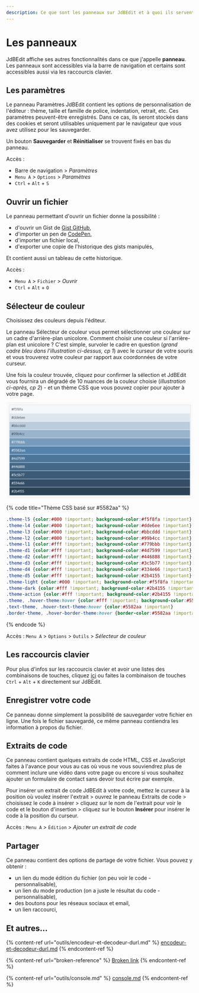 ```yaml
---
description: Ce que sont les panneaux sur JdBEdit et à quoi ils servent.
---
```


# Les panneaux

JdBEdit affiche ses autres fonctionnalités dans ce que j'appelle **panneau**. Les panneaux sont accessibles via la barre de navigation et certains sont accessibles aussi via les raccourcis clavier.

## Les paramètres

Le panneau Paramètres JdBEdit contient les options de personnalisation de l'éditeur : thème, taille et famille de police, indentation, retrait, etc. Ces paramètres peuvent-être enregistrés. Dans ce cas, ils seront stockés dans des cookies et seront utilisables uniquement par le navigateur que vous avez utilisez pour les sauvegarder.

Un bouton **Sauvegarder** et **Réinitialiser** se trouvent fixés en bas du panneau.

Accès :&#x20;

* Barre de navigation > _Paramètres_
* `Menu A` > `Options` > _Paramètres_
* `Ctrl` + `Alt` + `S`

## Ouvrir un fichier

Le panneau permettant d'ouvrir un fichier donne la possibilité :

* d'ouvrir un Gist de [Gist GitHub](https://gist.github.com),
* d'importer un pen de [CodePen](https://codepen.io),
* d'importer un fichier local,
* d'exporter une copie de l'historique des gists manipulés,

Et contient aussi un tableau de cette historique.

Accès :&#x20;

* `Menu A` > `Fichier` > _Ouvrir_
* `Ctrl` + `Alt` + `O`

## Sélecteur de couleur

Choisissez des couleurs depuis l'éditeur.

Le panneau Sélecteur de couleur vous permet sélectionner une couleur sur un cadre d'arrière-plan unicolore.  Comment choisir une couleur si l'arrière-plan est unicolore ? C'est simple, survoler le cadre en question (_grand cadre bleu dans l'illustration ci-dessus, cp 1_) avec le curseur de votre souris et vous trouverez votre couleur par rapport aux coordonnées de votre curseur.

Une fois la couleur trouvée, cliquez pour confirmer la sélection et JdBEdit vous fournira un dégradé de 10 nuances de la couleur choisie (_illustration ci-après, cp 2_) - et un thème CSS que vous pouvez copier pour ajouter à votre page.

![(cp 2) - Dégradé de #5582aa](.gitbook/assets/gradient-cp.png)

{% code title="Thème CSS basé sur #5582aa" %}
```css
.theme-l5 {color:#000 !important; background-color:#f5f8fa !important}
.theme-l4 {color:#000 !important; background-color:#dde6ee !important}
.theme-l3 {color:#000 !important; background-color:#bbcddd !important}
.theme-l2 {color:#000 !important; background-color:#99b4cc !important}
.theme-l1 {color:#fff !important; background-color:#779bbb !important}
.theme-d1 {color:#fff !important; background-color:#4d7599 !important}
.theme-d2 {color:#fff !important; background-color:#446888 !important}
.theme-d3 {color:#fff !important; background-color:#3c5b77 !important}
.theme-d4 {color:#fff !important; background-color:#334e66 !important}
.theme-d5 {color:#fff !important; background-color:#2b4155 !important}
.theme-light {color:#000 !important; background-color:#f5f8fa !important}
.theme-dark {color:#fff !important; background-color:#2b4155 !important}
.theme-action {color:#fff !important; background-color:#2b4155 !important}
.theme, .hover-theme:hover {color:#fff !important; background-color:#5582aa !important}
.text-theme, .hover-text-theme:hover {color:#5582aa !important}
.border-theme, .hover-border-theme:hover {border-color:#5582aa !important}
```
{% endcode %}

Accès : `Menu A` > `Options` > `Outils` > _Sélecteur de couleur_

## Les raccourcis clavier

Pour plus d'infos sur les raccourcis clavier et avoir une listes des combinaisons de touches, cliquez [ici](https://code.wetrafa.xyz/?modal=shortcuts) ou faites la combinaison de touches `Ctrl` + `Alt` + `K` directement sur JdBEdit.

## Enregistrer votre code

Ce panneau donne simplement la possibilité de sauvegarder votre fichier en ligne. Une fois le fichier sauvegardé, ce même panneau contiendra les information à propos du fichier.

## Extraits de code

Ce panneau contient quelques extraits de code HTML, CSS et JavaScript faites à l'avance pour vous au cas où vous ne vous souviendrez plus de comment inclure une vidéo dans votre page ou encore si vous souhaitez ajouter un formulaire de contact sans devoir tout écrire par exemple.

Pour insérer un extrait de code JdBEdit à votre code, mettez le curseur à la position où voulez insérer l'extrait > ouvrez le panneau Extraits de code > choisissez le code à insérer > cliquez sur le nom de l'extrait pour voir le code et le bouton d'insertion > cliquez sur le bouton **Insérer** pour insérer le code à la position du curseur.

Accès : `Menu A` > `Édition` > _Ajouter un extrait de code_

## Partager

Ce panneau contient des options de partage de votre fichier. Vous pouvez y obtenir :

* un lien du mode édition du fichier (on peu voir le code - personnalisable),
* un lien du mode production (on a juste le résultat du code - personnalisable),
* des boutons pour les réseaux sociaux et email,
* un lien raccourci,

## Et autres...

{% content-ref url="outils/encodeur-et-decodeur-durl.md" %}
[encodeur-et-decodeur-durl.md](outils/encodeur-et-decodeur-durl.md)
{% endcontent-ref %}

{% content-ref url="broken-reference" %}
[Broken link](broken-reference)
{% endcontent-ref %}

{% content-ref url="outils/console.md" %}
[console.md](outils/console.md)
{% endcontent-ref %}

